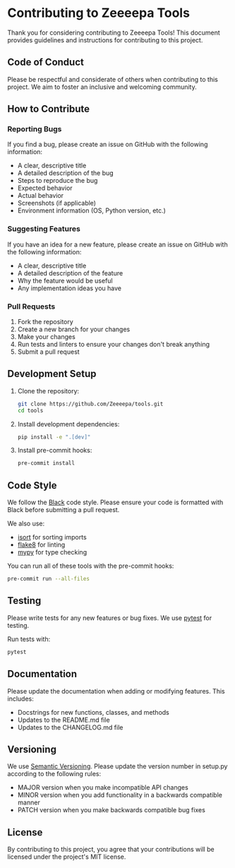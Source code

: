 # Contributing to Zeeeepa Tools

Thank you for considering contributing to Zeeeepa Tools! This document provides guidelines and instructions for contributing to this project.

## Code of Conduct

Please be respectful and considerate of others when contributing to this project. We aim to foster an inclusive and welcoming community.

## How to Contribute

### Reporting Bugs

If you find a bug, please create an issue on GitHub with the following information:

- A clear, descriptive title
- A detailed description of the bug
- Steps to reproduce the bug
- Expected behavior
- Actual behavior
- Screenshots (if applicable)
- Environment information (OS, Python version, etc.)

### Suggesting Features

If you have an idea for a new feature, please create an issue on GitHub with the following information:

- A clear, descriptive title
- A detailed description of the feature
- Why the feature would be useful
- Any implementation ideas you have

### Pull Requests

1. Fork the repository
2. Create a new branch for your changes
3. Make your changes
4. Run tests and linters to ensure your changes don't break anything
5. Submit a pull request

## Development Setup

1. Clone the repository:
   ```bash
   git clone https://github.com/Zeeeepa/tools.git
   cd tools
   ```

2. Install development dependencies:
   ```bash
   pip install -e ".[dev]"
   ```

3. Install pre-commit hooks:
   ```bash
   pre-commit install
   ```

## Code Style

We follow the [Black](https://black.readthedocs.io/en/stable/) code style. Please ensure your code is formatted with Black before submitting a pull request.

We also use:
- [isort](https://pycqa.github.io/isort/) for sorting imports
- [flake8](https://flake8.pycqa.org/en/latest/) for linting
- [mypy](https://mypy.readthedocs.io/en/stable/) for type checking

You can run all of these tools with the pre-commit hooks:
```bash
pre-commit run --all-files
```

## Testing

Please write tests for any new features or bug fixes. We use [pytest](https://docs.pytest.org/en/stable/) for testing.

Run tests with:
```bash
pytest
```

## Documentation

Please update the documentation when adding or modifying features. This includes:

- Docstrings for new functions, classes, and methods
- Updates to the README.md file
- Updates to the CHANGELOG.md file

## Versioning

We use [Semantic Versioning](https://semver.org/). Please update the version number in setup.py according to the following rules:

- MAJOR version when you make incompatible API changes
- MINOR version when you add functionality in a backwards compatible manner
- PATCH version when you make backwards compatible bug fixes

## License

By contributing to this project, you agree that your contributions will be licensed under the project's MIT license.
